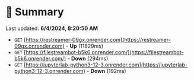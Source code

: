 # 📖 Summary
Last updated: **6/4/2024, 8:20:50 AM**

- `GET` [https://restreamer-09gx.onrender.com](https://restreamer-09gx.onrender.com) - **Up** (11829ms)
- `GET` [https://filestreambot-b5k6.onrender.com/](https://filestreambot-b5k6.onrender.com/) - **Down** (294ms)
- `GET` [https://jupyterlab-python3-12-3.onrender.com](https://jupyterlab-python3-12-3.onrender.com) - **Down** (192ms)
